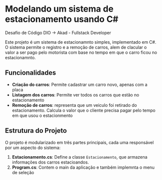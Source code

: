 # Modelando um sistema de estacionamento usando C#

Desafio de Código DIO -> Akad - Fullstack Developer

Este projeto é um sistema de estacionamnto simples, implementado em C#. O sistema permite o registro e a remoção de carros, alem de clacular o valor a ser pago pelo motorista com base no tempo em que o carro ficou no estacionamnto.

## Funcionalidades

- **Criação do carros**: Permite cadastrar um carro novo, apenas com a placa
- **Listagem dos carros**: Permite ver todos os carros que estão no estacionamento
- **Remoção de carros**: representa que um veiculo foi retirado do estacionamento. Calcula o valor que o cliente precisa pagar pelo tempo em que usou o estacionmento

## Estrutura do Projeto

O projeto é modularizado em três partes principais, cada uma responsável por um aspecto do sistema:

1. **Estacionamento.cs**: Define a classe `Estacionamento`, que armazena informações dos carros estacioandos.
2. **Program.cs**: Contem o main da aplicação e também implemnta o menu de seleção
